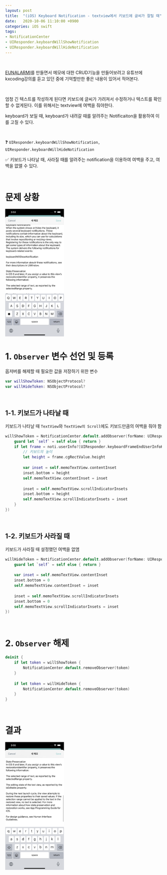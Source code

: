 ```yaml
---
layout: post
title:  "(iOS) Keyboard Notification - textview에서 키보드에 글씨가 잘릴 때"
date:   2020-10-06 11:10:00 +0900
categories: iOS swift 
tags:
- NotificationCenter
- UIResponder.keyboardWillShowNotification
- UIResponder.keyboardWillHideNotification
---
```

<br>

[EUNALARMI](https://github.com/EunYeongKim/EUNALARMI)를 만들면서 메모에 대한 CRUD기능을 만들어보려고 유튜브에 kxcoding강의를 듣고 있던 중에 기억할만한 좋은 내용이 있어서 적어본다.  

<br>

엄청 긴 텍스트를 작성하게 된다면 키보드에 글씨가 가려져서 수정하거나 텍스트를 확인할 수 없게된다. 이를 위해서는 textview에 여백을 줘야한다.  

keyboard가 보일 때, keyboard가 내려갈 때를 알려주는 Notificaiton을 활용하여 이를 고칠 수 있다.

<br>

❓ `UIResponder.keyboardWillShowNotification, UIResponder.keyboardWillHideNotification`

✅  키보드가 나타날 때, 사라질 때를 알려주는 notification을 이용하여 여백을 주고, 여백을 없앨 수 있다.

<br>

# 문제 상황
<img src="/assets/image/BeforekeyboardNotification.png" alt="여백 주기 전 이미지" style="zoom: 40%;"/> 

<br>

# 1. `Observer` 변수 선언 및 등록
옵저버를 해제할 때 필요한 값을 저장하기 위한 변수
```swift
var willShowToken: NSObjectProtocol?
var willHideToken: NSObjectProtocol?
```
<br>

## 1-1. 키보드가 나타날 때

키보드가 나타날 때 `TextView`와 `TextView의 Scroll`에도 키보드만큼의 여백을 줘야 함

```swift
willShowToken = NotificationCenter.default.addObserver(forName: UIResponder.keyboardWillShowNotification, object: nil, queue: OperationQueue.main, using: { [weak self] (noti) in
    guard let `self` = self else { return }
    if let frame = noti.userInfo?[UIResponder.keyboardFrameEndUserInfoKey] as? NSValue {
        // 키보드의 높이
        let height = frame.cgRectValue.height
        
        var inset = self.memoTextView.contentInset
        inset.bottom = height
        self.memoTextView.contentInset = inset
        
        inset = self.memoTextView.scrollIndicatorInsets
        inset.bottom = height
        self.memoTextView.scrollIndicatorInsets = inset
    }
})
```
<br>

## 1-2. 키보드가 사라질 때


키보드가 사라질 때 설정했던 여백을 없앰

```swift
willHideToken = NotificationCenter.default.addObserver(forName: UIResponder.keyboardWillHideNotification, object: nil, queue: OperationQueue.main, using: { [weak self] (noti) in
    guard let `self` = self else { return }
    
    var inset = self.memoTextView.contentInset
    inset.bottom = 0
    self.memoTextView.contentInset = inset
    
    inset = self.memoTextView.scrollIndicatorInsets
    inset.bottom = 0
    self.memoTextView.scrollIndicatorInsets = inset
})
```

<br>

# 2. `Observer` 해제
```swift
deinit {
    if let token = willShowToken {
        NotificationCenter.default.removeObserver(token)
    }
    
    if let token = willHideToken {
        NotificationCenter.default.removeObserver(token)
    }
}
``` 

<br>

# 결과
<img src="/assets/image/AfterkeyboardNotification.png" alt="여백 준 후 이미지" style="zoom: 40%;"/> 
